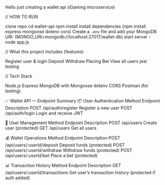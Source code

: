 Hello just creating a wallet api (iGaming microservice)

// HOW TO RUN

clone repo 
cd wallet-api
npm install
install dependencies (npm install express mongoose dotenv cors)
Create a `.env` file and add your MongoDB URI: (MONGO_URI=mongodb://localhost:27017/wallet-db)
start server - node app.js


// What this project includes (features)

 Register user & login
 Deposit
 Withdraw
 Placing Bet
 View all users
 jest testing

 // Tech Stack 

 Node.js
Express
MongoDB with Mongoose
dotenv
CORS
Postman (for testing)

✅ Wallet API — Endpoint Summary
📦 User Authentication
Method	Endpoint	Description
POST	/api/auth/register	Register a new user
POST	/api/auth/login	Login and receive JWT

👤 User Management
Method	Endpoint	Description
POST	/api/users	Create user (protected)
GET	/api/users	Get all users

💰 Wallet Operations
Method	Endpoint	Description
POST	/api/users/:userId/deposit	Deposit funds (protected)
POST	/api/users/:userId/withdraw	Withdraw funds (protected)
POST	/api/users/:userId/bet	Place a bet (protected)

📊 Transaction History
Method	Endpoint	Description
GET	/api/users/:userId/transactions	Get user’s transaction history (protected if auth added)